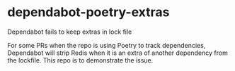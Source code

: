 # dependabot-poetry-extras

Dependabot fails to keep extras in lock file

For some PRs when the repo is using Poetry to track dependencies, Dependabot will strip Redis when it is an extra of another dependency from the lockfile.
This repo is to demonstrate the issue.
